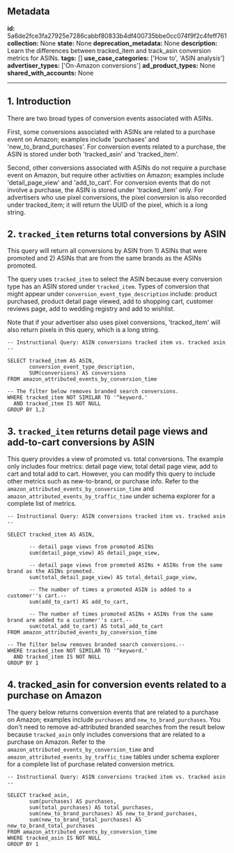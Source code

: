 ## Metadata

**id:** 5a6de2fce3fa27925e7286cabbf80833b4df400735bbe0cc074f9f2c4feff761
**collection:** None
**state:** None
**deprecation_metadata:** None
**description:** Learn the differences between tracked_item and track_asin conversion metrics for ASINs.
**tags:** []
**use_case_categories:** ['How to', 'ASIN analysis']
**advertiser_types:** ['On-Amazon conversions']
**ad_product_types:** None
**shared_with_accounts:** None

---

## 1. Introduction 

There are two broad types of conversion events associated with ASINs. 

First, some conversions associated with ASINs are related to a purchase event on Amazon; examples include 'purchases' and 'new_to_brand_purchases'. For conversion events related to a purchase, the ASIN is stored under both 'tracked_asin' and 'tracked_item'.

Second, other conversions associated with ASINs do not require a purchase event on Amazon, but require other activities on Amazon; examples include 'detail_page_view' and 'add_to_cart'. For conversion events that do not involve a purchase, the ASIN is stored under 'tracked_item' only. For advertisers who use pixel conversions, the pixel conversion is also recorded under tracked_item; it will return the UUID of the pixel, which is a long string. 



## 2. `tracked_item` returns total conversions by ASIN

This query will return all conversions by ASIN from 1) ASINs that were promoted and 2) ASINs that are from the same brands as the ASINs promoted.

The query uses `tracked_item` to select the ASIN because every conversion type has an ASIN stored under `tracked_item`. Types of conversion that might appear under `conversion_event_type_description` include: product purchased, product detail page viewed, add to shopping cart, customer reviews page, add to wedding registry and add to wishlist.

Note that if your advertiser also uses pixel conversions, 'tracked_item' will also return pixels in this query, which is a long string.



```
-- Instructional Query: ASIN conversions tracked item vs. tracked asin -- 

SELECT tracked_item AS ASIN,
       conversion_event_type_description,
       SUM(conversions) AS conversions
FROM amazon_attributed_events_by_conversion_time 

-- The filter below removes branded search conversions.
WHERE tracked_item NOT SIMILAR TO '^keyword.'
  AND tracked_item IS NOT NULL
GROUP BY 1,2 
```

## 3. `tracked_item` returns detail page views and add-to-cart conversions by ASIN

This query provides a view of promoted vs. total conversions. The example only includes four metrics: detail page view, total detail page view, add to cart and total add to cart. However, you can modify this query to include other metrics such as new-to-brand, or purchase info. Refer to the `amazon_attributed_events_by_conversion_time` and `amazon_attributed_events_by_traffic_time` under schema explorer for a complete list of metrics. 


```
-- Instructional Query: ASIN conversions tracked item vs. tracked asin -- 

SELECT tracked_item AS ASIN,
       
       -- detail page views from promoted ASINs
       sum(detail_page_view) AS detail_page_view,
    
       -- detail page views from promoted ASINs + ASINs from the same brand as the ASINs promoted.
       sum(total_detail_page_view) AS total_detail_page_view,

       -- The number of times a promoted ASIN is added to a customer''s cart.--
       sum(add_to_cart) AS add_to_cart,
       
       -- The number of times promoted ASINs + ASINs from the same brand are added to a customer''s cart.--
       sum(total_add_to_cart) AS total_add_to_cart 
FROM amazon_attributed_events_by_conversion_time 

-- The filter below removes branded search conversions.--
WHERE tracked_item NOT SIMILAR TO '^keyword.'
  AND tracked_item IS NOT NULL
GROUP BY 1
```

## 4. tracked_asin for conversion events related to a purchase on Amazon

The query below returns conversion events that are related to a purchase on Amazon; examples include `purchases` and `new_to_brand_purchases`. You don't need to remove ad-attributed branded searches from the result below because `tracked_asin` only includes conversions that are related to a purchase on Amazon. Refer to the `amazon_attributed_events_by_conversion_time` and `amazon_attributed_events_by_traffic_time` tables under schema explorer for a complete list of purchase related conversion metrics.


```
-- Instructional Query: ASIN conversions tracked item vs. tracked asin -- 

SELECT tracked_asin,
       sum(purchases) AS purchases,
       sum(total_purchases) AS total_purchases,
       sum(new_to_brand_purchases) AS new_to_brand_purchases,
       sum(new_to_brand_total_purchases) AS new_to_brand_total_purchases
FROM amazon_attributed_events_by_conversion_time
WHERE tracked_asin IS NOT NULL
GROUP BY 1
```
